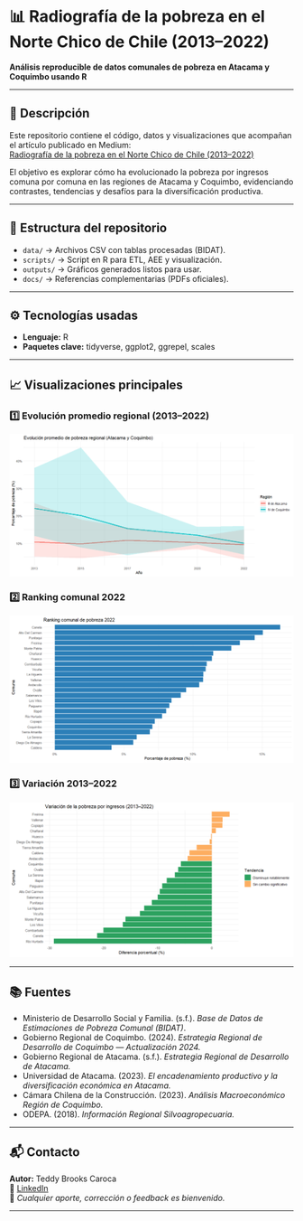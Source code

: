 # 📊 Radiografía de la pobreza en el Norte Chico de Chile (2013–2022)

**Análisis reproducible de datos comunales de pobreza en Atacama y Coquimbo usando R**

---

## 📌 Descripción

Este repositorio contiene el código, datos y visualizaciones que acompañan el artículo publicado en Medium:  
[Radiografía de la pobreza en el Norte Chico de Chile (2013–2022)](https://medium.com/@brooks.teddy/radiograf%C3%ADa-de-la-pobreza-en-el-norte-chico-de-chile-2013-2022-contrastes-tendencias-y-el-8ea3a1aab0b1)

El objetivo es explorar cómo ha evolucionado la pobreza por ingresos comuna por comuna en las regiones de Atacama y Coquimbo, evidenciando contrastes, tendencias y desafíos para la diversificación productiva.

---

## 📁 Estructura del repositorio

- `data/` → Archivos CSV con tablas procesadas (BIDAT).
- `scripts/` → Script en R para ETL, AEE y visualización.
- `outputs/` → Gráficos generados listos para usar.
- `docs/` → Referencias complementarias (PDFs oficiales).

---

## ⚙️ Tecnologías usadas

- **Lenguaje:** R  
- **Paquetes clave:** tidyverse, ggplot2, ggrepel, scales

---

## 📈 Visualizaciones principales

### 1️⃣ Evolución promedio regional (2013–2022)
![Evolución Regional](outputs/evolucion_promedio_regional.png)

### 2️⃣ Ranking comunal 2022
![Ranking Comunal](outputs/ranking_comunal_2022.png)

### 3️⃣ Variación 2013–2022
![Variación Comunal](outputs/variacion_comunal.png)

---

## 📚 Fuentes

- Ministerio de Desarrollo Social y Familia. (s.f.). *Base de Datos de Estimaciones de Pobreza Comunal (BIDAT)*.
- Gobierno Regional de Coquimbo. (2024). *Estrategia Regional de Desarrollo de Coquimbo — Actualización 2024.*
- Gobierno Regional de Atacama. (s.f.). *Estrategia Regional de Desarrollo de Atacama.*
- Universidad de Atacama. (2023). *El encadenamiento productivo y la diversificación económica en Atacama.*
- Cámara Chilena de la Construcción. (2023). *Análisis Macroeconómico Región de Coquimbo.*
- ODEPA. (2018). *Información Regional Silvoagropecuaria.*

---

## 📬 Contacto

**Autor:** Teddy Brooks Caroca  
📧 [LinkedIn](https://www.linkedin.com/)  
📌 *Cualquier aporte, corrección o feedback es bienvenido.*

---




